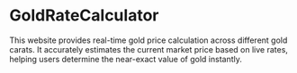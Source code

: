 # GoldRateCalculator
This website provides real-time gold price calculation across different gold carats. It accurately estimates the current market price based on live rates, helping users determine the near-exact value of gold instantly.
